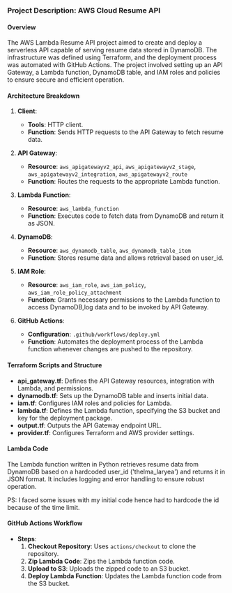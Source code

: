 ### Project Description: AWS Cloud Resume API

#### Overview
The AWS Lambda Resume API project aimed to create and deploy a serverless API capable of serving resume data stored in DynamoDB. The infrastructure was defined using Terraform, and the deployment process was automated with GitHub Actions. The project involved setting up an API Gateway, a Lambda function, DynamoDB table, and IAM roles and policies to ensure secure and efficient operation.

#### Architecture Breakdown

1. **Client**:
   - **Tools**: HTTP client.
   - **Function**: Sends HTTP requests to the API Gateway to fetch resume data.

2. **API Gateway**:
   - **Resource**: `aws_apigatewayv2_api`, `aws_apigatewayv2_stage`, `aws_apigatewayv2_integration`, `aws_apigatewayv2_route`
   - **Function**: Routes the requests to the appropriate Lambda function.

3. **Lambda Function**:
   - **Resource**: `aws_lambda_function`
   - **Function**: Executes code to fetch data from DynamoDB and return it as JSON.

4. **DynamoDB**:
   - **Resource**: `aws_dynamodb_table`, `aws_dynamodb_table_item`
   - **Function**: Stores resume data and allows retrieval based on user_id.

5. **IAM Role**:
   - **Resource**: `aws_iam_role`, `aws_iam_policy`, `aws_iam_role_policy_attachment`
   - **Function**: Grants necessary permissions to the Lambda function to access DynamoDB,log data and to be invoked by API Gateway.

6. **GitHub Actions**:
   - **Configuration**: `.github/workflows/deploy.yml`
   - **Function**: Automates the deployment process of the Lambda function whenever changes are pushed to the repository.

#### Terraform Scripts and Structure

- **api_gateway.tf**: Defines the API Gateway resources, integration with Lambda, and permissions.
- **dynamodb.tf**: Sets up the DynamoDB table and inserts initial data.
- **iam.tf**: Configures IAM roles and policies for Lambda.
- **lambda.tf**: Defines the Lambda function, specifying the S3 bucket and key for the deployment package.
- **output.tf**: Outputs the API Gateway endpoint URL.
- **provider.tf**: Configures Terraform and AWS provider settings.

#### Lambda Code

The Lambda function written in Python retrieves resume data from DynamoDB based on a hardcoded user_id ('thelma_laryea') and returns it in JSON format. It includes logging and error handling to ensure robust operation.

PS: I faced some issues with my initial code hence had to hardcode the id because of the time limit.

#### GitHub Actions Workflow

- **Steps**:
  1. **Checkout Repository**: Uses `actions/checkout` to clone the repository.
  2. **Zip Lambda Code**: Zips the Lambda function code.
  3. **Upload to S3**: Uploads the zipped code to an S3 bucket.
  4. **Deploy Lambda Function**: Updates the Lambda function code from the S3 bucket.




